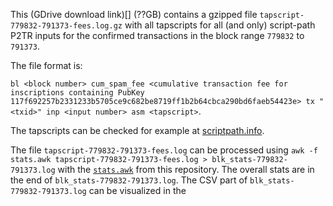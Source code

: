 This (GDrive download link)[] (??GB) contains a gzipped file `tapscript-779832-791373-fees.log.gz` with all tapscripts for all (and only) script-path P2TR inputs for the confirmed transactions in the block range `779832` to `791373`.

The file format is:

`bl <block number> cum_spam_fee <cumulative transaction fee for inscriptions containing PubKey 117f692257b2331233b5705ce9c682be8719ff1b2b64cbca290bd6faeb54423e> tx "<txid>" inp <input number> asm <tapscript>`.

The tapscripts can be checked for example at [scriptpath.info](https://scriptpath.info/tx/142614adfb5855703f76a7de1aa7598f1154fc905f66d5b238ef2ced88e7bdec).

The file `tapscript-779832-791373-fees.log` can be processed using `awk -f stats.awk tapscript-779832-791373-fees.log > blk_stats-779832-791373.log` with the [`stats.awk`](https://github.com/block21m/analyzer-insights/blob/main/inscriptions/gmgn/stats.awk) from this repository. 
The overall stats are in the end of `blk_stats-779832-791373.log`. The CSV part of `blk_stats-779832-791373.log` can be visualized in the 




